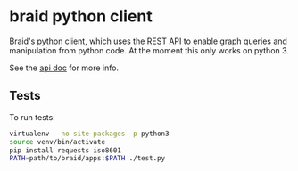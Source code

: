 # braid python client

Braid's python client, which uses the REST API to enable graph queries and manipulation from python code. At the moment this only works on python 3.

See the [api doc](https://braidery.github.io/apis/python-client/braid/index.html) for more info.

## Tests

To run tests:

```bash
virtualenv --no-site-packages -p python3
source venv/bin/activate
pip install requests iso8601
PATH=path/to/braid/apps:$PATH ./test.py
```
